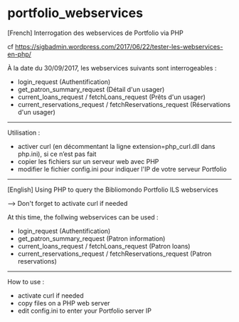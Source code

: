 # portfolio_webservices
[French]
Interrogation des webservices de Portfolio via PHP

cf https://sigbadmin.wordpress.com/2017/06/22/tester-les-webservices-en-php/

À la date du 30/09/2017, les webservices suivants sont interrogeables :
- login_request (Authentification)
- get_patron_summary_request (Détail d'un usager)
- current_loans_request / fetchLoans_request (Prêts d'un usager)
- current_reservations_request / fetchReservations_request (Réservations d'un usager)

------------------------------------------------------------------------
Utilisation :
- activer curl (en décommentant la ligne extension=php_curl.dll dans php.ini), si ce n’est pas fait
- copier les fichiers sur un serveur web avec PHP
- modifier le fichier config.ini pour indiquer l'IP de votre serveur Portfolio
------------------------------------------------------------------------
[English]
Using PHP to query the Bibliomondo Portfolio ILS webservices

--> Don't forget to activate curl if needed

At this time, the follwing webservices can be used :
- login_request (Authentification)
- get_patron_summary_request (Patron information)
- current_loans_request / fetchLoans_request (Patron loans)
- current_reservations_request / fetchReservations_request (Patron reservations)
------------------------------------------------------------------------
How to use :
- activate curl if needed 
- copy files on a PHP web server
- edit config.ini to enter your Portfolio server IP
